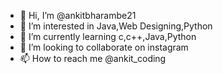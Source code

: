 - 👋 Hi, I’m @ankitbharambe21
- 👀 I’m interested in Java,Web Designing,Python
- 🌱 I’m currently learning c,c++,Java,Python
- 💞️ I’m looking to collaborate on instagram
- 📫 How to reach me @ankit_coding

<!---
ankitbharambe21/ankitbharambe21 is a ✨ special ✨ repository because its `README.md` (this file) appears on your GitHub profile.
You can click the Preview link to take a look at your changes.
--->
